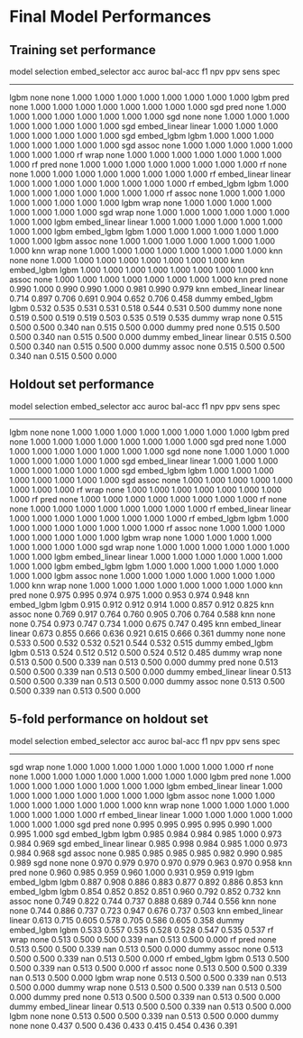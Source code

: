 # Final Model Performances

## Training set performance

model    selection     embed_selector      acc    auroc    bal-acc     f1      npv    ppv    sens    spec
-------  ------------  ----------------  -----  -------  ---------  -----  -------  -----  ------  ------
lgbm     none          none              1.000    1.000      1.000  1.000    1.000  1.000   1.000   1.000
lgbm     pred          none              1.000    1.000      1.000  1.000    1.000  1.000   1.000   1.000
sgd      pred          none              1.000    1.000      1.000  1.000    1.000  1.000   1.000   1.000
sgd      none          none              1.000    1.000      1.000  1.000    1.000  1.000   1.000   1.000
sgd      embed_linear  linear            1.000    1.000      1.000  1.000    1.000  1.000   1.000   1.000
sgd      embed_lgbm    lgbm              1.000    1.000      1.000  1.000    1.000  1.000   1.000   1.000
sgd      assoc         none              1.000    1.000      1.000  1.000    1.000  1.000   1.000   1.000
rf       wrap          none              1.000    1.000      1.000  1.000    1.000  1.000   1.000   1.000
rf       pred          none              1.000    1.000      1.000  1.000    1.000  1.000   1.000   1.000
rf       none          none              1.000    1.000      1.000  1.000    1.000  1.000   1.000   1.000
rf       embed_linear  linear            1.000    1.000      1.000  1.000    1.000  1.000   1.000   1.000
rf       embed_lgbm    lgbm              1.000    1.000      1.000  1.000    1.000  1.000   1.000   1.000
rf       assoc         none              1.000    1.000      1.000  1.000    1.000  1.000   1.000   1.000
lgbm     wrap          none              1.000    1.000      1.000  1.000    1.000  1.000   1.000   1.000
sgd      wrap          none              1.000    1.000      1.000  1.000    1.000  1.000   1.000   1.000
lgbm     embed_linear  linear            1.000    1.000      1.000  1.000    1.000  1.000   1.000   1.000
lgbm     embed_lgbm    lgbm              1.000    1.000      1.000  1.000    1.000  1.000   1.000   1.000
lgbm     assoc         none              1.000    1.000      1.000  1.000    1.000  1.000   1.000   1.000
knn      wrap          none              1.000    1.000      1.000  1.000    1.000  1.000   1.000   1.000
knn      none          none              1.000    1.000      1.000  1.000    1.000  1.000   1.000   1.000
knn      embed_lgbm    lgbm              1.000    1.000      1.000  1.000    1.000  1.000   1.000   1.000
knn      assoc         none              1.000    1.000      1.000  1.000    1.000  1.000   1.000   1.000
knn      pred          none              0.990    1.000      0.990  0.990    1.000  0.981   0.990   0.979
knn      embed_linear  linear            0.714    0.897      0.706  0.691    0.904  0.652   0.706   0.458
dummy    embed_lgbm    lgbm              0.532    0.535      0.531  0.531    0.518  0.544   0.531   0.500
dummy    none          none              0.519    0.500      0.519  0.519    0.503  0.535   0.519   0.535
dummy    wrap          none              0.515    0.500      0.500  0.340  nan      0.515   0.500   0.000
dummy    pred          none              0.515    0.500      0.500  0.340  nan      0.515   0.500   0.000
dummy    embed_linear  linear            0.515    0.500      0.500  0.340  nan      0.515   0.500   0.000
dummy    assoc         none              0.515    0.500      0.500  0.340  nan      0.515   0.500   0.000

## Holdout set performance

model    selection     embed_selector      acc    auroc    bal-acc     f1      npv    ppv    sens    spec
-------  ------------  ----------------  -----  -------  ---------  -----  -------  -----  ------  ------
lgbm     none          none              1.000    1.000      1.000  1.000    1.000  1.000   1.000   1.000
lgbm     pred          none              1.000    1.000      1.000  1.000    1.000  1.000   1.000   1.000
sgd      pred          none              1.000    1.000      1.000  1.000    1.000  1.000   1.000   1.000
sgd      none          none              1.000    1.000      1.000  1.000    1.000  1.000   1.000   1.000
sgd      embed_linear  linear            1.000    1.000      1.000  1.000    1.000  1.000   1.000   1.000
sgd      embed_lgbm    lgbm              1.000    1.000      1.000  1.000    1.000  1.000   1.000   1.000
sgd      assoc         none              1.000    1.000      1.000  1.000    1.000  1.000   1.000   1.000
rf       wrap          none              1.000    1.000      1.000  1.000    1.000  1.000   1.000   1.000
rf       pred          none              1.000    1.000      1.000  1.000    1.000  1.000   1.000   1.000
rf       none          none              1.000    1.000      1.000  1.000    1.000  1.000   1.000   1.000
rf       embed_linear  linear            1.000    1.000      1.000  1.000    1.000  1.000   1.000   1.000
rf       embed_lgbm    lgbm              1.000    1.000      1.000  1.000    1.000  1.000   1.000   1.000
rf       assoc         none              1.000    1.000      1.000  1.000    1.000  1.000   1.000   1.000
lgbm     wrap          none              1.000    1.000      1.000  1.000    1.000  1.000   1.000   1.000
sgd      wrap          none              1.000    1.000      1.000  1.000    1.000  1.000   1.000   1.000
lgbm     embed_linear  linear            1.000    1.000      1.000  1.000    1.000  1.000   1.000   1.000
lgbm     embed_lgbm    lgbm              1.000    1.000      1.000  1.000    1.000  1.000   1.000   1.000
lgbm     assoc         none              1.000    1.000      1.000  1.000    1.000  1.000   1.000   1.000
knn      wrap          none              1.000    1.000      1.000  1.000    1.000  1.000   1.000   1.000
knn      pred          none              0.975    0.995      0.974  0.975    1.000  0.953   0.974   0.948
knn      embed_lgbm    lgbm              0.915    0.912      0.912  0.914    1.000  0.857   0.912   0.825
knn      assoc         none              0.769    0.917      0.764  0.760    0.905  0.706   0.764   0.588
knn      none          none              0.754    0.973      0.747  0.734    1.000  0.675   0.747   0.495
knn      embed_linear  linear            0.673    0.855      0.666  0.636    0.921  0.615   0.666   0.361
dummy    none          none              0.533    0.500      0.532  0.532    0.521  0.544   0.532   0.515
dummy    embed_lgbm    lgbm              0.513    0.524      0.512  0.512    0.500  0.524   0.512   0.485
dummy    wrap          none              0.513    0.500      0.500  0.339  nan      0.513   0.500   0.000
dummy    pred          none              0.513    0.500      0.500  0.339  nan      0.513   0.500   0.000
dummy    embed_linear  linear            0.513    0.500      0.500  0.339  nan      0.513   0.500   0.000
dummy    assoc         none              0.513    0.500      0.500  0.339  nan      0.513   0.500   0.000

## 5-fold performance on holdout set

model    selection     embed_selector      acc    auroc    bal-acc     f1      npv    ppv    sens    spec
-------  ------------  ----------------  -----  -------  ---------  -----  -------  -----  ------  ------
sgd      wrap          none              1.000    1.000      1.000  1.000    1.000  1.000   1.000   1.000
rf       none          none              1.000    1.000      1.000  1.000    1.000  1.000   1.000   1.000
lgbm     pred          none              1.000    1.000      1.000  1.000    1.000  1.000   1.000   1.000
lgbm     embed_linear  linear            1.000    1.000      1.000  1.000    1.000  1.000   1.000   1.000
lgbm     assoc         none              1.000    1.000      1.000  1.000    1.000  1.000   1.000   1.000
knn      wrap          none              1.000    1.000      1.000  1.000    1.000  1.000   1.000   1.000
rf       embed_linear  linear            1.000    1.000      1.000  1.000    1.000  1.000   1.000   1.000
sgd      pred          none              0.995    0.995      0.995  0.995    0.990  1.000   0.995   1.000
sgd      embed_lgbm    lgbm              0.985    0.984      0.984  0.985    1.000  0.973   0.984   0.969
sgd      embed_linear  linear            0.985    0.998      0.984  0.985    1.000  0.973   0.984   0.968
sgd      assoc         none              0.985    0.985      0.985  0.985    0.982  0.990   0.985   0.989
sgd      none          none              0.970    0.979      0.970  0.970    0.979  0.963   0.970   0.958
knn      pred          none              0.960    0.985      0.959  0.960    1.000  0.931   0.959   0.919
lgbm     embed_lgbm    lgbm              0.887    0.908      0.886  0.883    0.877  0.892   0.886   0.853
knn      embed_lgbm    lgbm              0.854    0.852      0.852  0.851    0.960  0.792   0.852   0.732
knn      assoc         none              0.749    0.822      0.744  0.737    0.888  0.689   0.744   0.556
knn      none          none              0.744    0.886      0.737  0.723    0.947  0.676   0.737   0.503
knn      embed_linear  linear            0.613    0.715      0.605  0.578    0.705  0.586   0.605   0.358
dummy    embed_lgbm    lgbm              0.533    0.557      0.535  0.528    0.528  0.547   0.535   0.537
rf       wrap          none              0.513    0.500      0.500  0.339  nan      0.513   0.500   0.000
rf       pred          none              0.513    0.500      0.500  0.339  nan      0.513   0.500   0.000
dummy    assoc         none              0.513    0.500      0.500  0.339  nan      0.513   0.500   0.000
rf       embed_lgbm    lgbm              0.513    0.500      0.500  0.339  nan      0.513   0.500   0.000
rf       assoc         none              0.513    0.500      0.500  0.339  nan      0.513   0.500   0.000
lgbm     wrap          none              0.513    0.500      0.500  0.339  nan      0.513   0.500   0.000
dummy    wrap          none              0.513    0.500      0.500  0.339  nan      0.513   0.500   0.000
dummy    pred          none              0.513    0.500      0.500  0.339  nan      0.513   0.500   0.000
dummy    embed_linear  linear            0.513    0.500      0.500  0.339  nan      0.513   0.500   0.000
lgbm     none          none              0.513    0.500      0.500  0.339  nan      0.513   0.500   0.000
dummy    none          none              0.437    0.500      0.436  0.433    0.415  0.454   0.436   0.391

